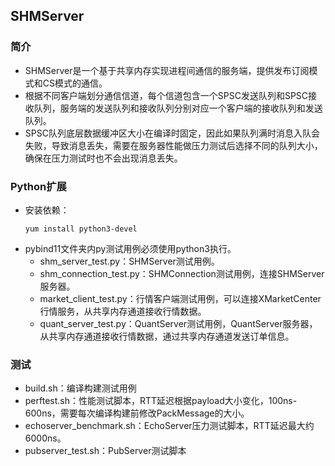 ## SHMServer
### 简介
- SHMServer是一个基于共享内存实现进程间通信的服务端，提供发布订阅模式和CS模式的通信。
- 根据不同客户端划分通信信道，每个信道包含一个SPSC发送队列和SPSC接收队列，服务端的发送队列和接收队列分别对应一个客户端的接收队列和发送队列。
- SPSC队列底层数据缓冲区大小在编译时固定，因此如果队列满时消息入队会失败，导致消息丢失，需要在服务器性能做压力测试后选择不同的队列大小，确保在压力测试时也不会出现消息丢失。

### Python扩展
- 安装依赖：
    ```
    yum install python3-devel
    ```
- pybind11文件夹内py测试用例必须使用python3执行。
    - shm_server_test.py：SHMServer测试用例。
    - shm_connection_test.py：SHMConnection测试用例，连接SHMServer服务器。
    - market_client_test.py：行情客户端测试用例，可以连接XMarketCenter行情服务，从共享内存通道接收行情数据。
    - quant_server_test.py：QuantServer测试用例，QuantServer服务器，从共享内存通道接收行情数据，通过共享内存通道发送订单信息。



### 测试
- build.sh：编译构建测试用例
- perftest.sh：性能测试脚本，RTT延迟根据payload大小变化，100ns-600ns，需要每次编译构建前修改PackMessage的大小。
- echoserver_benchmark.sh：EchoServer压力测试脚本，RTT延迟最大约6000ns。
- pubserver_test.sh：PubServer测试脚本